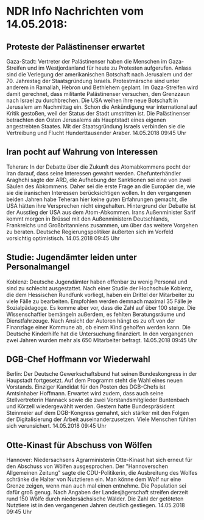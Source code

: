 # NDR Info Nachrichten vom 14.05.2018:


## Proteste der Palästinenser erwartet
Gaza-Stadt:	Vertreter der Palästinenser haben die Menschen im Gaza-Streifen und im Westjordanland für heute zu Protesten aufgerufen. Anlass sind die Verlegung der amerikanischen Botschaft nach Jerusalem und der 70. Jahrestag der Staatsgründung Israels. Protestmärsche sind unter anderem in Ramallah, Hebron und Bethlehem geplant. Im Gaza-Streifen wird damit gerechnet, dass militante Palästinenser versuchen, den Grenzzaun nach Israel zu durchbrechen. Die USA weihen ihre neue Botschaft in Jerusalem am Nachmittag ein. Schon die Ankündigung war international auf Kritik gestoßen, weil der Status der Stadt umstritten ist. Die Palästinenser betrachten den Osten Jerusalems als Hauptstadt eines eigenen angestrebten Staates. Mit der Staatsgründung Israels verbinden sie die Vertreibung und Flucht Hunderttausender Araber. 14.05.2018 09:45 Uhr 

## Iran pocht auf Wahrung von Interessen
Teheran: In der Debatte über die Zukunft des Atomabkommens pocht der Iran darauf, dass seine Interessen gewahrt werden. Chefunterhändler Araghchi sagte der ARD, die Aufhebung der Sanktionen sei eine von zwei Säulen des Abkommens. Daher sei die erste Frage an die Europäer die, wie sie die iranischen Interessen berücksichtigen wollen. In den vergangenen beiden Jahren habe Teheran hier keine guten Erfahrungen gemacht, die USA hätten ihre Versprechen nicht eingehalten. Hintergrund der Debatte ist der Ausstieg der USA aus dem Atom-Abkommen. Irans Außenminister Sarif kommt morgen in Brüssel mit den Außenministern Deutschlands, Frankreichs und Großbritanniens zusammen, um über das weitere Vorgehen zu beraten. Deutsche Regierungspolitiker äußerten sich im Vorfeld vorsichtig optimistisch. 14.05.2018 09:45 Uhr 

## Studie: Jugendämter leiden unter Personalmangel
Koblenz: Deutsche Jugendämter haben offenbar zu wenig Personal und sind zu schlecht ausgestattet. Nach einer Studie der Hochschule Koblenz, die dem Hessischen Rundfunk vorliegt, haben ein Drittel der Mitarbeiter zu viele Fälle zu bearbeiten. Empfohlen werden demnach maximal 35 Fälle je Sozialpädagoge. Es komme aber vor, dass die Zahl auf über 100 steige. Die Wissenschaftler bemängeln außerdem, es fehlten Beratungsräume und Dienstfahrzeuge. Nach Ansicht der Autoren hängt es zu oft von der Finanzlage einer Kommune ab, ob einem Kind geholfen werden kann. Die Deutsche Kinderhilfe hat die Untersuchung finanziert. In den vergangenen zwei Jahren wurden mehr als 650 Mitarbeiter befragt. 14.05.2018 09:45 Uhr 

## DGB-Chef Hoffmann vor Wiederwahl
Berlin: Der Deutsche Gewerkschaftsbund hat seinen Bundeskongress in der Haupstadt fortgesetzt. Auf dem Programm steht die Wahl eines neuen Vorstands. Einziger Kandidat für den Posten des DGB-Chefs ist Amtsinhaber Hoffmann. Erwartet wird zudem, dass auch seine Stellvertreterin Hannack sowie die zwei Vorstandsmitglieder Buntenbach und Körzell wiedergewählt werden. Gestern hatte Bundespräsident Steinmeier auf dem DGB-Kongress gemahnt, sich stärker mit den Folgen der Digitalisierung der Arbeit auseinanderzusetzen. Viele Menschen fühlten sich verunsichert. 14.05.2018 09:45 Uhr 

## Otte-Kinast für Abschuss von Wölfen
Hannover:	Niedersachsens Agrarministerin Otte-Kinast hat sich erneut für den Abschuss von Wölfen ausgesprochen. Der "Hannoverschen Allgemeinen Zeitung" sagte die CDU-Politikerin, die Ausbreitung des Wolfes schränke die Halter von Nutztieren ein. Man könne dem Wolf nur eine Grenze zeigen, wenn man auch mal einen entnehme. Die Population sei dafür groß genug. Nach Angaben der Landesjägerschaft streifen derzeit rund 150 Wölfe durch niedersächsische Wälder. Die Zahl der getöteten Nutztiere ist in den vergangenen Jahren deutlich gestiegen. 14.05.2018 09:45 Uhr 
